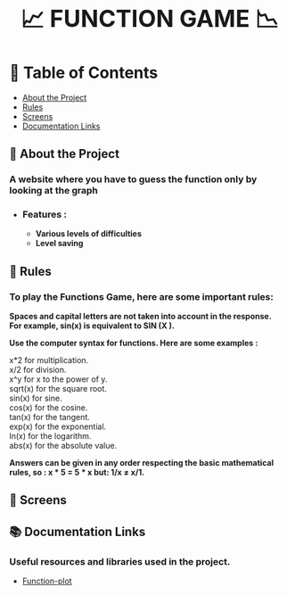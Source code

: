 ## **<h1 align="center"> 📈 FUNCTION GAME 📉</h1>**


# 📜 Table of Contents

- [About the Project](https://github.com/Liko0o0/Minesweeper---Python-Tkinter#-about-the-project)
- [Rules](https://github.com/Liko0o0/Minesweeper---Python-Tkinter#-how-to-run-the-game)
- [Screens](https://github.com/Liko0o0/Minesweeper---Python-Tkinter#-screens-of-the-game)
- [Documentation Links](https://github.com/Liko0o0/Minesweeper---Python-Tkinter#-documentation-links)
  
## 📖 About the Project

### A website where you have to guess the function only by looking at the graph
- ### **Features :**
    - **Various levels of difficulties**
    - **Level saving**

## 📝 Rules
### To play the Functions Game, here are some important rules:

**Spaces and capital letters are not taken into account in the response.<br>
For example, sin(x) is equivalent to SIN (X ).**

**Use the computer syntax for functions. Here are some examples :**

x*2 for multiplication.<br>
x/2 for division.<br>
x^y for x to the power of y.<br>
sqrt(x) for the square root.<br>
sin(x) for sine.<br>
cos(x) for the cosine.<br>
tan(x) for the tangent.<br>
exp(x) for the exponential.<br>
ln(x) for the logarithm.<br>
abs(x) for the absolute value.<br>

**Answers can be given in any order respecting the
basic mathematical rules, so : x * 5 = 5 * x  but: 1/x ≠ x/1.**

## 📸 Screens

## 📚 Documentation Links

### Useful resources and libraries used in the project.

 - [Function-plot](https://mauriciopoppe.github.io/function-plot/)

